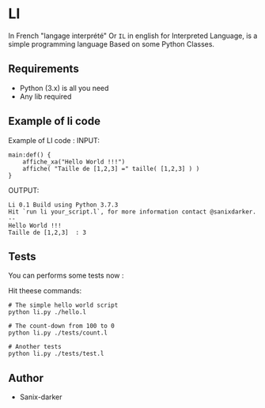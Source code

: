 # LI

In French "langage interprété" Or `IL` in english for Interpreted Language, is a simple programming language Based on some Python Classes.

## Requirements

- Python (3.x) is all you need
- Any lib required


## Example of li code

Example of LI code :
INPUT:
```
main:def() {
    affiche_xa("Hello World !!!")
    affiche( "Taille de [1,2,3] =" taille( [1,2,3] ) )
}
```

OUTPUT:
```
Li 0.1 Build using Python 3.7.3
Hit `run li your_script.l`, for more information contact @sanixdarker.
--
Hello World !!!
Taille de [1,2,3]  : 3
```

## Tests

You can performs some tests now :

Hit theese commands:

```shell
# The simple hello world script
python li.py ./hello.l

# The count-down from 100 to 0
python li.py ./tests/count.l

# Another tests
python li.py ./tests/test.l
```

## Author

- Sanix-darker